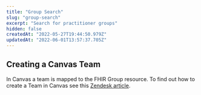 ```yaml
---
title: "Group Search"
slug: "group-search"
excerpt: "Search for practitioner groups"
hidden: false
createdAt: "2022-05-27T19:44:50.979Z"
updatedAt: "2022-06-01T13:57:37.705Z"
---
```

## Creating a Canvas Team

In Canvas a team is mapped to the FHIR Group resource. To find out how to create a Team in Canvas see this [Zendesk article](https://canvas-medical.zendesk.com/hc/en-us/articles/360057499933-Admin-Teams).